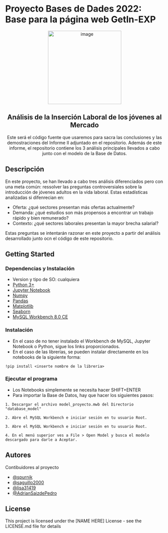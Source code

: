 # Proyecto Bases de Dades 2022: Base para la página web GetIn-EXP

<div align="center">
  <a href="https://github.com/GetIn-Exp/GetIn-EXP_web">
    <img width="233" alt="image" src="https://user-images.githubusercontent.com/57969201/167307717-135330b4-ec4f-4d4e-8cfd-fbc84d4791c0.png">
  </a>

## Análisis de la Inserción Laboral de los jóvenes al Mercado

Este será el código fuente que usaremos para sacra las conclusiones y las demostraciones del Informe II adjuntado en el repositorio. Además de este informe, el repositorio contiene los 3 análisis principales llevados a cabo junto con el modelo de la Base de Datos.
</div>

## Descripción

En este proyecto, se han llevado a cabo tres análisis diferenciados pero con una meta común: ressolver las preguntas controversiales sobre la introducción de jóvenes adultos en la vida laboral. Estas estadísticas analizadas si difenrecian en:
- Oferta: ¿qué sectores presentan más ofertas actualmente?
- Demanda: ¿qué estudios son más propensos a encontrar un trabajo rápido y bien remunerado?
- Contexto: ¿qué sectores laborales presentan la mayor brecha salarial?

Estas preguntas se intentarán razonar en este proyecto a partir del análisis desarrollado junto ocn el código de este repositorio.
## Getting Started

### Dependencias y Instalación

* Version y tipo de SO: cualquiera
* [Python 3+](https://www.python.org/downloads/)
* [Jupyter Notebook](geeksforgeeks.org/how-to-install-jupyter-notebook-in-windows/)
* [Numpy](https://pypi.org/project/numpy/)
* [Pandas](https://pypi.org/project/pandas/)
* [Matplotlib](https://pypi.org/project/matplotlib/)
* [Seaborn](https://pypi.org/project/seaborn/)
* [MySQL Workbench 8.0 CE](https://dev.mysql.com/downloads/workbench/)

### Instalación

* En el caso de no tener instalado el Workbench de MySQL, Jupyter Notebook o Python, sigue los links proporcionados.
* En el caso de las librerías, se pueden instalar directamente en los notebooks de la siguiente forma:
```
!pip install <inserte nombre de la libreria>
```

### Ejecutar el programa

* Los Notebooks simplemente se necesita hacer SHIFT+ENTER
* Para importar la Base de Datos, hay que hacer los siguientes pasos:
```
1. Descargar el archivo model_proyecto.mwb del Directorio "database_model"
```
```
2. Abre el MySQL Workbench e iniciar sesión en tu usuario Root.
```
```
3. Abre el MySQL Workbench e iniciar sesión en tu usuario Root.
```
```
4. En el menú superior ves a File > Open Model y busca el modelo descargado para darle a Aceptar.
```


## Autores

Contibuidores al proyecto
* [@spurnik](https://github.com/spurnik)
* [@saguillo2000](https://github.com/saguillo2000)
* [@lisa31419](https://github.com/lisa31419)
* [@AdrianSaizdePedro](https://github.com/AdrianSaizdePedro)


## License

This project is licensed under the [NAME HERE] License - see the LICENSE.md file for details

